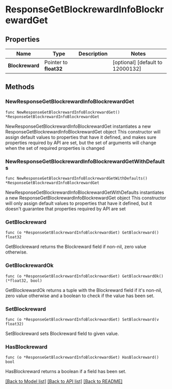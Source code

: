 # ResponseGetBlockrewardInfoBlockrewardGet

## Properties

Name | Type | Description | Notes
------------ | ------------- | ------------- | -------------
**Blockreward** | Pointer to **float32** |  | [optional] [default to 12000132]

## Methods

### NewResponseGetBlockrewardInfoBlockrewardGet

`func NewResponseGetBlockrewardInfoBlockrewardGet() *ResponseGetBlockrewardInfoBlockrewardGet`

NewResponseGetBlockrewardInfoBlockrewardGet instantiates a new ResponseGetBlockrewardInfoBlockrewardGet object
This constructor will assign default values to properties that have it defined,
and makes sure properties required by API are set, but the set of arguments
will change when the set of required properties is changed

### NewResponseGetBlockrewardInfoBlockrewardGetWithDefaults

`func NewResponseGetBlockrewardInfoBlockrewardGetWithDefaults() *ResponseGetBlockrewardInfoBlockrewardGet`

NewResponseGetBlockrewardInfoBlockrewardGetWithDefaults instantiates a new ResponseGetBlockrewardInfoBlockrewardGet object
This constructor will only assign default values to properties that have it defined,
but it doesn't guarantee that properties required by API are set

### GetBlockreward

`func (o *ResponseGetBlockrewardInfoBlockrewardGet) GetBlockreward() float32`

GetBlockreward returns the Blockreward field if non-nil, zero value otherwise.

### GetBlockrewardOk

`func (o *ResponseGetBlockrewardInfoBlockrewardGet) GetBlockrewardOk() (*float32, bool)`

GetBlockrewardOk returns a tuple with the Blockreward field if it's non-nil, zero value otherwise
and a boolean to check if the value has been set.

### SetBlockreward

`func (o *ResponseGetBlockrewardInfoBlockrewardGet) SetBlockreward(v float32)`

SetBlockreward sets Blockreward field to given value.

### HasBlockreward

`func (o *ResponseGetBlockrewardInfoBlockrewardGet) HasBlockreward() bool`

HasBlockreward returns a boolean if a field has been set.


[[Back to Model list]](../README.md#documentation-for-models) [[Back to API list]](../README.md#documentation-for-api-endpoints) [[Back to README]](../README.md)


